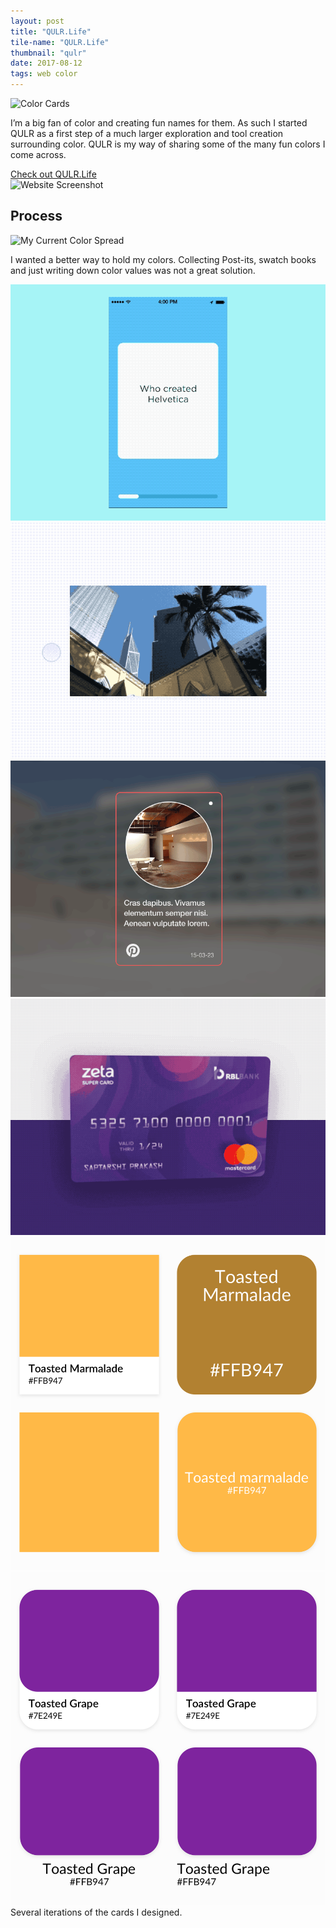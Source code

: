 ```yaml
---
layout: post
title: "QULR.Life"
tile-name: "QULR.Life"
thumbnail: "qulr"
date: 2017-08-12
tags: web color
---
```


<div class="image-container"><img src="../img/qulr/colorCards.png" alt="Color Cards"/></div>

I’m a big fan of color and creating fun names for them. As such I started QULR as a first step of a much larger exploration and tool creation surrounding color. QULR is my way of sharing some of the many fun colors I come across.

<div>
  <a target="_blank" href="http://QULR.Life">
      <div class="qulr-button content-button"> Check out QULR.Life
      </div>
  </a>
</div>
<div class="image-container"><img src="../img/qulr/screenshot.png" alt="Website Screenshot"/></div>

## Process

<div class="image-container"><img src="../img/qulr/myInspiration.png" alt="My Current Color Spread"/></div>

I wanted a better way to hold my colors. Collecting Post-its, swatch books and just writing down color values was not a great solution.

<div class="grid-x grid-margin-y">
  <div class="small-6 medium-3 cell"><img src="../img/qulr/inspo1.gif" alt="Animation Inspiration"/></div>
  <div class="small-6 medium-3 cell"><img src="../img/qulr/inspo2.gif" alt="Animation Inspiration"/></div>
  <div class="small-6 medium-3 cell"><img src="../img/qulr/inspo3.gif" alt="Animation Inspiration"/></div>
  <div class="small-6 medium-3 cell"><img src="../img/qulr/inspo4.gif" alt="Animation Inspiration"/></div>
</div>

<div class="grid-x">
  <div class="cell medium-6" style="position:relative;">
    <!-- <img onclick="paddingtonAdd()" src="../img/paddington.svg" alt="Paddington Bear" class="paddington bear-1"> -->
    <img src="../img/qulr/tilevariationsmarmalade.png" alt="Tile Iterations Series">
  </div>
  <div class="cell medium-6">
    <img src="../img/qulr/tilevariationsgrape.png" alt="Tile Iterations Series">
  </div>
</div>
Several iterations of the cards I designed.
